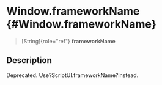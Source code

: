 Window.frameworkName {#Window.frameworkName}
====================

> [String]{role="ref"} **frameworkName**

Description
-----------

Deprecated. Use?ScriptUI.frameworkName?instead.
